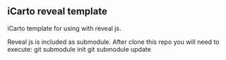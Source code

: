 ## iCarto reveal template

iCarto template for using with reveal js.

Reveal js is included as submodule. After clone this repo you will need to execute:
    git submodule init
    git submodule update